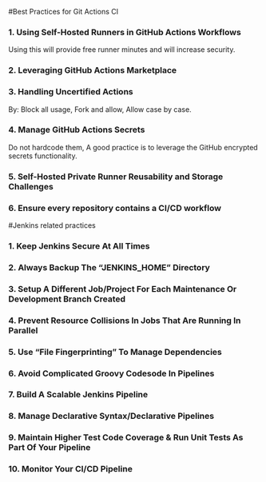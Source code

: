 #Best Practices for Git Actions CI 

### 1. Using Self-Hosted Runners in GitHub Actions Workflows
Using this will provide free runner minutes and will increase security.
### 2. Leveraging GitHub Actions Marketplace
### 3. Handling Uncertified Actions 
By: Block all usage, Fork and allow, Allow case by case.
### 4. Manage GitHub Actions Secrets
Do not hardcode them, A good practice is to leverage the GitHub encrypted secrets functionality. 
### 5. Self-Hosted Private Runner Reusability and Storage Challenges
### 6. Ensure every repository contains a CI/CD workflow

#Jenkins related practices
### 1. Keep Jenkins Secure At All Times
### 2. Always Backup The “JENKINS_HOME” Directory
### 3. Setup A Different Job/Project For Each Maintenance Or Development Branch Created
### 4. Prevent Resource Collisions In Jobs That Are Running In Parallel
### 5. Use “File Fingerprinting” To Manage Dependencies
### 6. Avoid Complicated Groovy Codesode In Pipelines
### 7. Build A Scalable Jenkins Pipeline
### 8. Manage Declarative Syntax/Declarative Pipelines
### 9. Maintain Higher Test Code Coverage & Run Unit Tests As Part Of Your Pipeline
### 10. Monitor Your CI/CD Pipeline

